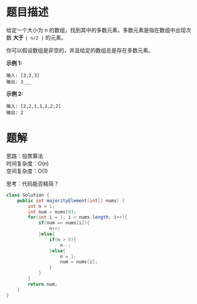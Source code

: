 # 题目描述
给定一个大小为 n 的数组，找到其中的多数元素。多数元素是指在数组中出现次数 __大于__ `⌊ n/2 ⌋` 的元素。

你可以假设数组是非空的，并且给定的数组总是存在多数元素。  

  
  
  
__示例 1:__
```
输入: [3,2,3]
输出: 3___
```

__示例 2:__
```
输入: [2,2,1,1,1,2,2]
输出: 2
```
# 题解
思路：投票算法   
时间复杂度：O(n)  
空间复杂度：O(1) 
  
思考：代码能否精简？

``` java
class Solution {
    public int majorityElement(int[] nums) {
        int n = 1;
        int num = nums[0];
        for(int i = 1; i < nums.length; i++){
            if(num == nums[i]){
                n++;
            }else{
                if(n > 0){
                    n--;
                }else{
                    n = 1;
                    num = nums[i];
                }
            }
        }
        return num;
    }
}
```

